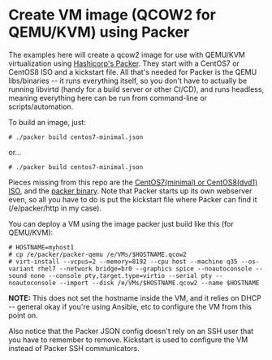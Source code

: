 # Create VM image (QCOW2 for QEMU/KVM) using Packer
The examples here will create a qcow2 image for use with QEMU/KVM virtualization using [Hashicorp's Packer](https://www.packer.io/).  They start with a CentOS7 or CentOS8 ISO and a kickstart file.  All that's needed for Packer is the QEMU libs/binaries -- it runs everything itself, so you don't have to actually be running libvirtd (handy for a build server or other CI/CD), and runs headless, meaning everything here can be run from command-line or scripts/automation.

To build an image, just:
```
# ./packer build centos7-minimal.json
```
or... 
```
# ./packer build centos7-minimal.json
```

Pieces missing from this repo are the [CentOS7(minimal) or CentOS8(dvd1) ISO](https://www.centos.org/download/), and the [packer binary](https://www.packer.io/downloads).  Note that Packer starts up its own webserver even, so all you have to do is put the kickstart file where Packer can find it (/e/packer/http in my case).

You can deploy a VM using the image packer just build like this (for QEMU/KVM):
```
# HOSTNAME=myhost1
# cp /e/packer/packer-qemu /e/VMs/$HOSTNAME.qcow2
# virt-install --vcpus=2 --memory=8192 --cpu host --machine q35 --os-variant rhel7 --network bridge=br0 --graphics spice --noautoconsole --sound none --console pty,target.type=virtio --serial pty --noautoconsole --import --disk /e/VMs/$HOSTNAME.qcow2 --name $HOSTNAME
```
**NOTE:** This does not set the hostname inside the VM, and it relies on DHCP -- general okay if you're using Ansible, etc to configure the VM from this point on.

Also notice that the Packer JSON config doesn't rely on an SSH user that you have to remember to remove.  Kickstart is used to configure the VM instead of Packer SSH communicators.
